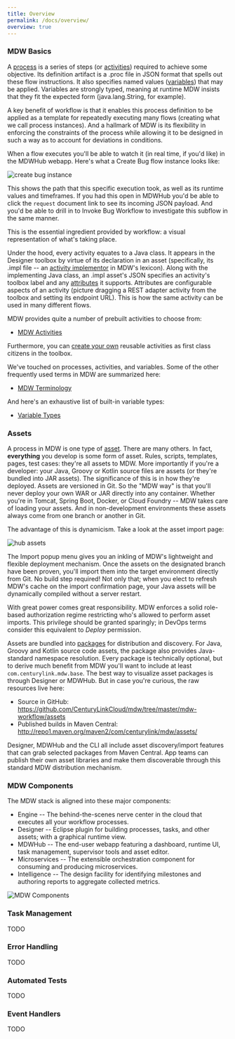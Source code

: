 ```yaml
---
title: Overview
permalink: /docs/overview/
overview: true
---
```


### MDW Basics
A [process](../help/process.html) is a series of steps (or [activities](../help/implementor.html)) required 
to achieve some objective.  Its definition artifact is a .proc file in JSON format that spells out these flow 
instructions.  It also specifies named values ([variables](../help/variable.html)) that may be applied.  Variables
are strongly typed, meaning at runtime MDW insists that they fit the expected form (java.lang.String, for example).

A key benefit of workflow is that it enables this process definition to be applied as a template for repeatedly
executing many flows (creating what we call process instances).  And a hallmark of MDW is its flexibility in
enforcing the constraints of the process while allowing it to be designed in such a way as to account for deviations
in conditions.

When a flow executes you'll be able to watch it (in real time, if you'd like) in the MDWHub webapp.  Here's what a
Create Bug flow instance looks like:

![create bug instance](../../img/create_bug_instance.png)

This shows the path that this specific execution took, as well as its runtime values and timeframes.
If you had this open in MDWHub you'd be able to click the `request` document link to see its incoming JSON payload.
And you'd be able to drill in to Invoke Bug Workflow to investigate this subflow in the same manner.

This is the essential ingredient provided by workflow: a visual representation of what's taking place.

Under the hood, every activity equates to a Java class.  It appears in the Designer toolbox by virtue of its
declaration in an asset (specifically, its .impl file -- an [activity implementor](../help/implementor.html) in MDW's lexicon).
Along with the implementing Java class, an .impl asset's JSON specifies an activity's toolbox label and
any [attributes]() it supports.  Attributes are configurable aspects of an activity (picture dragging a REST
adapter activity from the toolbox and setting its endpoint URL).  This is how the same activity can be used in
many different flows.

MDW provides quite a number of prebuilt activities to choose from:<br/>
 - [MDW Activities](../workflow/built-in-activities)

Furthermore, you can [create your own](../guides/mdw-cookbook/#21-implement-a-custom-activity) reusable activities 
as first class citizens in the toolbox.

We've touched on processes, activities, and variables.  Some of the other frequently used terms in MDW are summarized here:
 - [MDW Terminology](../workflow/terminology)
 
 And here's an exhaustive list of built-in variable types:
 - [Variable Types](../workflow/built-in-variables)

### Assets
A process in MDW is one type of [asset](../help/assets.html).  There are many others.  In fact, **everything**
you develop is some form of asset.  Rules, scripts, templates, pages, test cases: they're all assets to MDW.
More importantly if you're a developer: your Java, Groovy or Kotlin source files are assets (or they're
bundled into JAR assets).  The significance of this is in how they're deployed.  Assets are versioned in Git.
So the "MDW way" is that you'll never deploy your own WAR or JAR directly into any container.  Whether you're in 
Tomcat, Spring Boot, Docker, or Cloud Foundry -- MDW takes care of loading your assets.  And in non-development
environments these assets always come from one branch or another in Git.

The advantage of this is dynamicism.  Take a look at the asset import page:

![hub assets](../../img/hub_assets.png)

The Import popup menu gives you an inkling of MDW's lightweight and flexible deployment mechanism.
Once the assets on the designated branch have been proven, you'll import them into the target environment
directly from Git.  No build step required!  Not only that; when you elect to refresh MDW's cache on
the import confirmation page, your Java assets will be dynamically compiled without a server restart. 

With great power comes great responsibility.  MDW enforces a solid role-based authorization regime restricting
who's allowed to perform asset imports.  This privilege should be granted sparingly; in DevOps terms consider
this equivalent to *Deploy* permission.

Assets are bundled into [packages]() for distribution and discovery.  For Java, Groovy and Kotlin source code assets,
the package also provides Java-standard namespace resolution.  Every package is technically optional,
but to derive much benefit from MDW you'll want to include at least `com.centurylink.mdw.base`.
The best way to visualize asset packages is through Designer or MDWHub. But in case you're curious, the raw resources live here:
  - Source in GitHub:
    https://github.com/CenturyLinkCloud/mdw/tree/master/mdw-workflow/assets
  - Published builds in Maven Central:
    http://repo1.maven.org/maven2/com/centurylink/mdw/assets/
    
Designer, MDWHub and the CLI all include asset discovery/import features that can grab selected packages from Maven Central.
App teams can publish their own asset libraries and make them discoverable through this standard MDW distribution mechanism.
    
### MDW Components

The MDW stack is aligned into these major components:
 - Engine 
 -- The behind-the-scenes nerve center in the cloud that executes all your workflow processes.   
 - Designer 
 -- Eclipse plugin for building processes, tasks, and other assets; with a graphical runtime view.  
 - MDWHub 
 -- The end-user webapp featuring a dashboard, runtime UI, task management, supervisor tools and asset editor. 
 - Microservices
 -- The extensible orchestration component for consuming and producing microservices. 
 - Intelligence 
 -- The design facility for identifying milestones and authoring reports to aggregate collected metrics.

 ![MDW Components](../../img/MdwComponents.png)

### Task Management
  TODO
  
### Error Handling
  TODO
  
### Automated Tests
  TODO
  
### Event Handlers
  TODO



